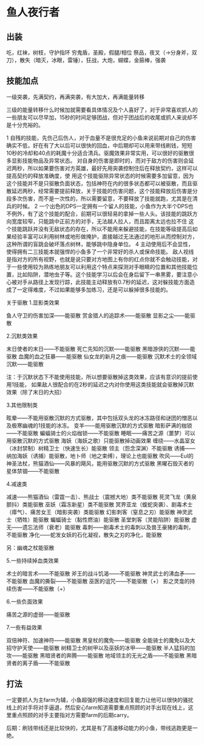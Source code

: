 # 鱼人夜行者

## 出装
吃，红袜，树枝，守护指环
穷鬼盾，圣殿，假腿/相位
祭品，夜叉（->分身斧，双刀），散失（暗灭，冰眼，雷锤），狂战，大炮，蝴蝶，金箍棒，强袭

## 技能加点
一级突袭，先满契约，再满突袭，有大加大，再满能量转移

三级的能量转移什么时候加就需要看具体情况及个人喜好了，对于非常喜欢抓人的一些朋友可以尽早加，15秒的时间足够团战，但对于团战后的收尾或抓人来说却不是十分充裕的。

1 自残的技能，先伤己后伤人，对于血量不是很充足的小鱼来说前期对自己的伤害确实不低，好在有了大以后可以很快的回血，中后期却可以用来带线刷钱，短短10秒的冷却和40点的耗魔十分适合清兵。驱魔效果非常实用，可以很好的驱散很多显影技能物品及异常状态。
对自身的伤害是即时的，而对于敌方的伤害则会延迟两秒，所以如果要伤害对方英雄，最好先用突袭控制住后在释放契约，这样可以提高契约的释放准确度，使
用这个技能驱除异常状态的时候需要多加留意，因为这个技能并不是只驱散负面状态，包括神符在内的很多状态都可以被驱散，而且驱散延迟两秒，经常需要提前释放，关于技能的伤害问题，这个技能释放后伤害是分段多次伤害，而不是一次性的，所以需要留意，不要释放了技能就跑，尤其是在清兵的时候。
2 一个出色的DPS一定拥有一个留人的技能，小鱼作为大半个DPS也不例外，有了这个技能的配合，前期可以很轻易的拿掉一些人头。该技能的跳跃方向宽度较窄，只能跳中正前方的对手，无法越人拉人，而且距离太远也拉不住
这个技能跳跃并没有无敌状态的存在，所以不能用来躲避技能，在技能等级提高后如果经验丰富可以利用树林或地形做掩护，直接越过无法通过的地形从而控制对方，这种所谓的盲跳会破坏落点树林，能够跳中隐身单位。
4 主动使用后不会显性，使得拥有二三技能本就强悍的小鱼多了一个非常好的杀人或保命技能。
敌人视线是指对方的所有视野，也就是说只要对方地图上有你的红点你就不会触动技能，对于一些使用较为熟练地朋友可以利用这个特点来探测对手眼睛的位置和其他技能位置，比如陷阱，潜地虫子等。这个技能学习以后会在身后留下一串黑雾，要注意小心被对手从路径上发现行踪，此技能主动释放有0.7秒的延迟，这对躲技能方面造成了一定得难度，不过如果能够多加练习，还是可以躲掉很多技能的。

关于驱散
1.显影类效果

鱼人守卫的伤害加深——能驱散
赏金猎人的追踪术——能驱散
显影之尘——能驱散

2.沉默类效果

末日使者的末日——不能驱散
死亡先知的沉默——能驱散
黑暗游侠的沉默——能驱散
血魔的血之狂暴——能驱散
仙女龙的新月之痕——能驱散
沉默术士的全领域沉默——能驱散

注：于沉默状态下不能使用技能，所以想要驱散掉这类效果，应该有意识的提前使用1技能，
如果敌人很配合的在2秒的延迟之内对你使用这类技能就会驱散掉沉默效果（除了末日的大招）

3.其他限制类

眩晕——不能用驱散沉默的方式驱散，其中包括双头龙的冰冻路径和谜团的憎恶以及极寒幽魂的1技能的冰冻。
变羊——能用驱散沉默的方式驱散
暗影萨满的枷锁——不能驱散
蝙蝠骑士的火焰枷锁——不能驱散
睡眠——痛苦之源（噩梦）可以用驱散沉默的方式驱散
海妖（海妖之歌）只能驱散掉动画效果
缠绕——水晶室女（冰封禁制）树精卫士（快速生长）能驱散
领主（怨念深渊）不能驱散
诱捕——纳加海妖（诱捕）能驱散，地卜师（地之束缚），理论上也能驱散
吹风——Eul的神圣法杖，熊猫酒仙——风暴的飓风，能用驱散沉默的方式驱散
黑曜石毁灭者的星体禁锢——不能驱散

4.减速类

减速——熊猫酒仙（雷霆一击）、熊战士（震撼大地）类不能驱散
死灵飞龙（黄泉颤抖）类能驱散
巫妖（霜冻新星）类不能驱散
冥界亚龙（蝮蛇突袭）、剧毒术士（瘴气）、痛苦女王（暗影突袭）类能驱散
幻影刺客（窒息之刃）能驱散
神灵武士（牺牲）能驱散
蝙蝠骑士（黏性燃油）能驱散
圣堂刺客（灵能陷阱）能驱散
虚无——遗忘法师（衰老）能驱散
毒刺——剧毒术士的毒刺以及兽王豪猪的毒刺，不能驱散
净化——蛇发女妖的石化凝视，散失之刃的净化，能驱散

另：幽魂之杖能驱散

5.一些持续掉血类效果

术士的暗言术——不能驱散
斧王的战斗饥渴——不能驱散
神灵武士的沸血矛——不能驱散
血魔的撕裂——不能驱散
巫医的诅咒——不能驱散（+）
影之灵龛的持续伤害——不能驱散（+）

6.一些负面效果

痛苦之源的虚弱——能驱散

7.一些有益效果

双倍神符、加速神符——能驱散
黑皇杖的魔免——能驱散
全能骑士的魔免以及大招守护天使——能驱散
树精卫士的树甲以及巫妖的冰甲——能驱散
半人猛犸的加攻——能驱散
黑暗贤者的奔腾——能驱散
地域领主的无光之盾——不能驱散
黑暗贤者的离子盾——不能驱散

## 打法
一定要抓人为主farm为辅，小鱼超强的移动速度和回复能力让他可以很快的骚扰线上的对手将对手逼退，然后安心farm知道需要重点照顾的对手出现在线上，这里重点照顾的对手主要指对方需要farm的后期carry。

后期：刷钱带线还是比较快的，尤其是有了高速移动能力的小鱼，带线逃跑更是一绝。